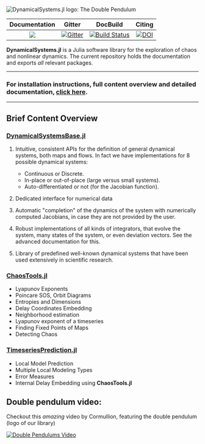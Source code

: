 ![DynamicalSystems.jl logo: The Double Pendulum](https://i.imgur.com/nFQFdB0.gif)

| **Documentation** | Gitter | DocBuild | Citing |
|:--------:|:-----:|:-----:|:----:|
|[![](https://img.shields.io/badge/docs-latest-blue.svg)](https://JuliaDynamics.github.io/DynamicalSystems.jl/latest) | [![Gitter](https://img.shields.io/gitter/room/nwjs/nw.js.svg)](https://gitter.im/JuliaDynamics/Lobby) | [![Build Status](https://travis-ci.org/JuliaDynamics/DynamicalSystems.jl.svg?branch=master)](https://travis-ci.org/JuliaDynamics/DynamicalSystems.jl) | [![DOI](http://joss.theoj.org/papers/10.21105/joss.00598/status.svg)](https://doi.org/10.21105/joss.00598)

**DynamicalSystems.jl** is a Julia software library for the exploration of chaos and nonlinear dynamics. The current repository holds the documentation and exports *all* relevant packages.

---

### **For installation instructions, full content overview and detailed documentation, [click here](https://juliadynamics.github.io/DynamicalSystems.jl/latest/).**

---

## Brief Content Overview
### [DynamicalSystemsBase.jl](https://juliadynamics.github.io/DynamicalSystems.jl/latest/definition/general/)   
1. Intuitive, consistent APIs for the definition of general dynamical systems, both maps and flows. In fact we have implementations for 8 possible dynamical systems:
    * Continuous or Discrete.
    * In-place or out-of-place (large versus small systems).
    * Auto-differentiated or not (for the Jacobian function).

4. Dedicated interface for numerical data
5. Automatic "completion" of the dynamics of the system with numerically computed Jacobians, in case they are not provided by the user.
4. Robust implementations of all kinds of integrators, that evolve the system,
   many states of the system, or even deviation vectors. See the advanced documentation for this.
6. Library of predefined well-known dynamical systems that have been used extensively in scientific research.


### [ChaosTools.jl](https://juliadynamics.github.io/DynamicalSystems.jl/latest/chaos/overview/)

* Lyapunov Exponents
* Poincare SOS, Orbit Diagrams
* Entropies and Dimensions
* Delay Coordinates Embedding
* Neighborhood estimation
* Lyapunov exponent of a timeseries
* Finding Fixed Points of Maps
* Detecting Chaos

### [TimeseriesPrediction.jl](https://juliadynamics.github.io/DynamicalSystems.jl/latest/tsprediction/localmodels/)

* Local Model Prediction
* Multiple Local Modeling Types
* Error Measures
* Internal Delay Embedding using **ChaosTools.jl**

## Double pendulum video:
Checkout this *amazing* video by Cormullion, featuring the double pendulum (logo of our library)

[![Double Pendulums Video](http://img.youtube.com/vi/vLDpLxU2fEg/0.jpg)](
https://www.youtube.com/watch?v=vLDpLxU2fEg)
